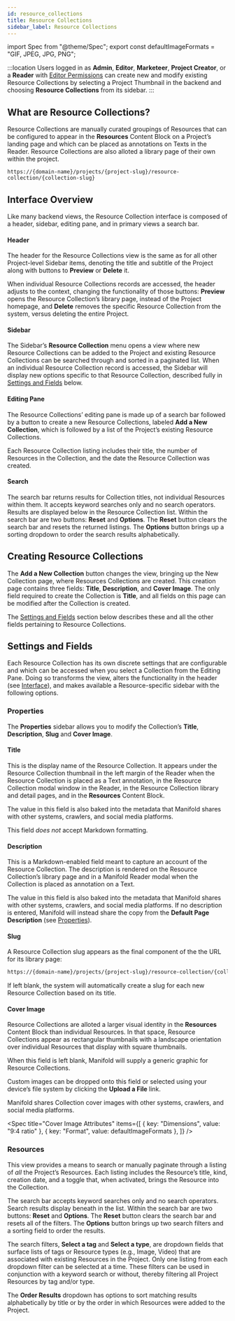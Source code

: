 ```yaml
---
id: resource_collections
title: Resource Collections
sidebar_label: Resource Collections
---
```


import Spec from "@theme/Spec";
export const defaultImageFormats = "GIF, JPEG, JPG, PNG";

:::location
Users logged in as **Admin**, **Editor**, **Marketeer**, **Project Creator**, or a **Reader** with [Editor Permissions](../backend/projects.md#editor-permissions) can create new and modify existing Resource Collections by selecting a Project Thumbnail in the backend and choosing **Resource Collections** from its sidebar.
:::

## What are Resource Collections?

Resource Collections are manually curated groupings of Resources that can be configured to appear in the **Resources** Content Block on a Project’s landing page and which can be placed as annotations on Texts in the Reader. Resource Collections are also alloted a library page of their own within the project.

```shell title="Resource Collection Page"
https://{domain-name}/projects/{project-slug}/resource-collection/{collection-slug}
```

## Interface Overview

Like many backend views, the Resource Collection interface is composed of a header, sidebar, editing pane, and in primary views a search bar.

#### Header

The header for the Resource Collections view is the same as for all other Project-level Sidebar items, denoting the title and subtitle of the Project along with buttons to **Preview** or **Delete** it.

When individual Resource Collections records are accessed, the header adjusts to the context, changing the functionality of those buttons: **Preview** opens the Resource Collection’s library page, instead of the Project homepage, and **Delete** removes the specific Resource Collection from the system, versus deleting the entire Project.

#### Sidebar

The Sidebar’s **Resource Collection** menu opens a view where new Resource Collections can be added to the Project and existing Resource Collections can be searched through and sorted in a paginated list. When an individual Resource Collection record is accessed, the Sidebar will display new options specific to that Resource Collection, described fully in [Settings and Fields](../backend/resource_collections.md#settings-and-fields) below.

#### Editing Pane

The Resource Collections’ editing pane is made up of a search bar followed by a button to create a new Resource Collections, labeled **Add a New Collection**, which is followed by a list of the Project’s existing Resource Collections.

Each Resource Collection listing includes their title, the number of Resources in the Collection, and the date the Resource Collection was created.

#### Search

The search bar returns results for Collection titles, not individual Resources within them. It accepts keyword searches only and no search operators. Results are displayed below in the Resource Collection list. Within the search bar are two buttons: **Reset** and **Options**. The **Reset** button clears the search bar and resets the returned listings. The **Options** button brings up a sorting dropdown to order the search results alphabetically.

## Creating Resource Collections

The **Add a New Collection** button changes the view, bringing up the New Collection page, where Resources Collections are created. This creation page contains three fields: **Title**, **Description**, and **Cover Image**. The only field required to create the Collection is **Title**, and all fields on this page can be modified after the Collection is created. 

The [Settings and Fields](../backend/resource_collections.md#settings-and-fields) section below describes these and all the other fields pertaining to Resource Collections.

## Settings and Fields

Each Resource Collection has its own discrete settings that are configurable and which can be accessed when you select a Collection from the Editing Pane. Doing so transforms the view, alters the functionality in the header (see [Interface](../backend/resource_collections.md#interface)), and makes available a Resource-specific sidebar with the following options.

### Properties

The **Properties** sidebar allows you to modify the Collection’s **Title**, **Description**, **Slug** and **Cover Image**.

#### Title

This is the display name of the Resource Collection. It appears under the Resource Collection thumbnail in the left margin of the Reader when the Resource Collection is placed as a Text annotation, in the Resource Collection modal window in the Reader, in the Resource Collection library and detail pages, and in the **Resources** Content Block.

The value in this field is also baked into the metadata that Manifold shares with other systems, crawlers, and social media platforms.

This field *does not* accept Markdown formatting.

#### Description

This is a Markdown-enabled field meant to capture an account of the Resource Collection. The description is rendered on the Resource Collection’s library page and in a Manifold Reader modal when the Collection is placed as annotation on a Text.

The value in this field is also baked into the metadata that Manifold shares with other systems, crawlers, and social media platforms. If no description is entered, Manifold will instead share the copy from the **Default Page Description** (see [Properties](../administering/configuring/properties.md#default-page-description)).

#### Slug

A Resource Collection slug appears as the final component of the the URL for its library page: 

```html
https://{domain-name}/projects/{project-slug}/resource-collection/{collection-slug}
```

If left blank, the system will automatically create a slug for each new Resource Collection based on its title.

#### Cover Image

Resource Collections are alloted a larger visual identity in the **Resources** Content Block than individual Resources. In that space, Resource Collections appear as rectangular thumbnails with a landscape orientation over individual Resources that display with square thumbnails.

When this field is left blank, Manifold will supply a generic graphic for Resource Collections.

Custom images can be dropped onto this field or selected using your device’s file system by clicking the **Upload a File** link.

Manifold shares Collection cover images with other systems, crawlers, and social media platforms.

<Spec
		title="Cover Image Attributes"
		items={[
				{ key: "Dimensions", value: "9:4 ratio" },
				{ key: "Format", value: defaultImageFormats },
		]}
/>

### Resources

This view provides a means to search or manually paginate through a listing of *all* the Project’s Resources. Each listing includes the Resource’s title, kind, creation date, and a toggle that, when activated, brings the Resource into the Collection.

The search bar accepts keyword searches only and no search operators. Search results display beneath in the list. Within the search bar are two buttons: **Reset** and **Options**. The **Reset** button clears the search bar and resets all of the filters. The **Options** button brings up two search filters and a sorting field to order the results.

The search filters, **Select a tag** and **Select a type**, are dropdown fields that surface lists of tags or Resource types (e.g., Image, Video) that are associated with existing Resources in the Project. Only one listing from each dropdown filter can be selected at a time. These filters can be used in conjunction with a keyword search or without, thereby filtering all Project Resources by tag and/or type.

The **Order Results** dropdown has options to sort matching results alphabetically by title or by the order in which Resources were added to the Project.
